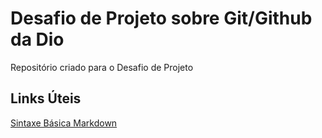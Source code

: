 # Desafio de Projeto  sobre Git/Github da Dio
Repositório criado para o Desafio de Projeto

## Links Úteis
[Sintaxe Básica Markdown](https://docs.pipz.com/central-de-ajuda/learning-center/guia-basico-de-markdown#open)
